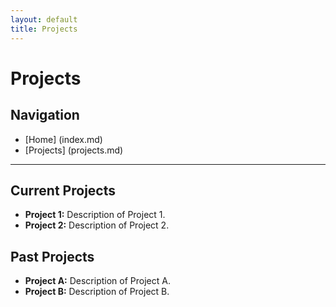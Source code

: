 ```yaml
---
layout: default
title: Projects
---
```


# Projects

## Navigation 
- [Home] (index.md)
- [Projects] (projects.md)

---

## Current Projects
- **Project 1:** Description of Project 1.
- **Project 2:** Description of Project 2.

## Past Projects
- **Project A:** Description of Project A.
- **Project B:** Description of Project B.
